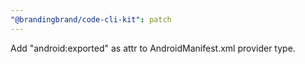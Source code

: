 ```yaml
---
"@brandingbrand/code-cli-kit": patch
---
```


Add "android:exported" as attr to AndroidManifest.xml provider type.
